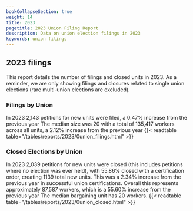 ```yaml
---
bookCollapseSection: true
weight: 14
title: 2023
pagetitle: 2023 Union Filing Report
description: Data on union election filings in 2023
keywords: union filings
---
```


## 2023 filings

This report details the number of filings and closed units in 2023. As a reminder, we are only showing filings and closures related to single union elections (rare multi-union elections are excluded).

### Filings by Union
In 2023 2,143 petitions for new units were filed, a 0.47% increase from the previous year The median size was 20 with a total of 135,417 workers across all units, a 2.12% increase from the previous year
{{< readtable table="/tables/reports/2023/0union_filings.html" >}}

### Closed Elections by Union
In 2023 2,039 petitions for new units were closed (this includes petitions where no election was ever held), with 55.86% closed with a certification order, creating 1139 total new units. This was a 2.34% increase from the previous year in successful union certifications. Overall this represents approximately 87,587 workers, which is a 55.60% increase from the previous year The median bargaining unit has 20 workers.
{{< readtable table="/tables/reports/2023/0union_closed.html" >}}
